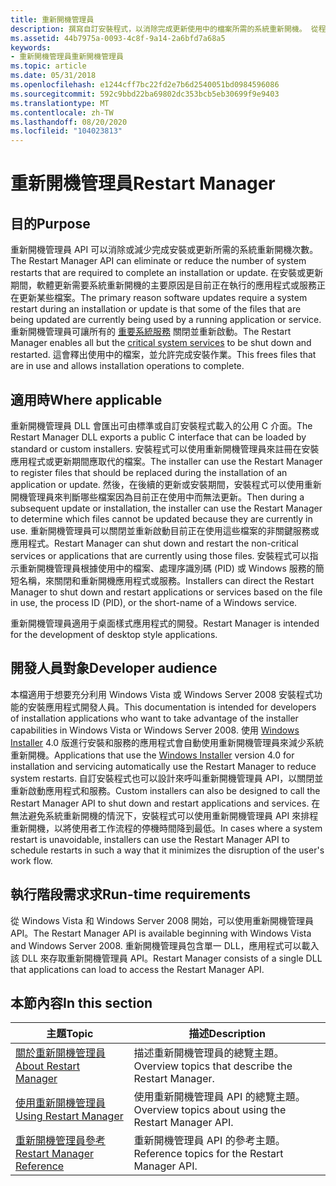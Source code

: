 ```yaml
---
title: 重新開機管理員
description: 撰寫自訂安裝程式，以消除完成更新使用中的檔案所需的系統重新開機。 從程式關閉並重新啟動所有但重要的系統服務。
ms.assetid: 44b7975a-0093-4c8f-9a14-2a6bfd7a68a5
keywords:
- 重新開機管理員重新開機管理員
ms.topic: article
ms.date: 05/31/2018
ms.openlocfilehash: e1244cff7bc22fd2e7b6d2540051bd0984596086
ms.sourcegitcommit: 592c9bbd22ba69802dc353bcb5eb30699f9e9403
ms.translationtype: MT
ms.contentlocale: zh-TW
ms.lasthandoff: 08/20/2020
ms.locfileid: "104023813"
---
```

# <a name="restart-manager"></a><span data-ttu-id="cadb9-105">重新開機管理員</span><span class="sxs-lookup"><span data-stu-id="cadb9-105">Restart Manager</span></span>

## <a name="purpose"></a><span data-ttu-id="cadb9-106">目的</span><span class="sxs-lookup"><span data-stu-id="cadb9-106">Purpose</span></span>

<span data-ttu-id="cadb9-107">重新開機管理員 API 可以消除或減少完成安裝或更新所需的系統重新開機次數。</span><span class="sxs-lookup"><span data-stu-id="cadb9-107">The Restart Manager API can eliminate or reduce the number of system restarts that are required to complete an installation or update.</span></span> <span data-ttu-id="cadb9-108">在安裝或更新期間，軟體更新需要系統重新開機的主要原因是目前正在執行的應用程式或服務正在更新某些檔案。</span><span class="sxs-lookup"><span data-stu-id="cadb9-108">The primary reason software updates require a system restart during an installation or update is that some of the files that are being updated are currently being used by a running application or service.</span></span> <span data-ttu-id="cadb9-109">重新開機管理員可讓所有的 [重要系統服務](critical-system-services.md) 關閉並重新啟動。</span><span class="sxs-lookup"><span data-stu-id="cadb9-109">The Restart Manager enables all but the [critical system services](critical-system-services.md) to be shut down and restarted.</span></span> <span data-ttu-id="cadb9-110">這會釋出使用中的檔案，並允許完成安裝作業。</span><span class="sxs-lookup"><span data-stu-id="cadb9-110">This frees files that are in use and allows installation operations to complete.</span></span>

## <a name="where-applicable"></a><span data-ttu-id="cadb9-111">適用時</span><span class="sxs-lookup"><span data-stu-id="cadb9-111">Where applicable</span></span>

<span data-ttu-id="cadb9-112">重新開機管理員 DLL 會匯出可由標準或自訂安裝程式載入的公用 C 介面。</span><span class="sxs-lookup"><span data-stu-id="cadb9-112">The Restart Manager DLL exports a public C interface that can be loaded by standard or custom installers.</span></span> <span data-ttu-id="cadb9-113">安裝程式可以使用重新開機管理員來註冊在安裝應用程式或更新期間應取代的檔案。</span><span class="sxs-lookup"><span data-stu-id="cadb9-113">The installer can use the Restart Manager to register files that should be replaced during the installation of an application or update.</span></span> <span data-ttu-id="cadb9-114">然後，在後續的更新或安裝期間，安裝程式可以使用重新開機管理員來判斷哪些檔案因為目前正在使用中而無法更新。</span><span class="sxs-lookup"><span data-stu-id="cadb9-114">Then during a subsequent update or installation, the installer can use the Restart Manager to determine which files cannot be updated because they are currently in use.</span></span> <span data-ttu-id="cadb9-115">重新開機管理員可以關閉並重新啟動目前正在使用這些檔案的非關鍵服務或應用程式。</span><span class="sxs-lookup"><span data-stu-id="cadb9-115">Restart Manager can shut down and restart the non-critical services or applications that are currently using those files.</span></span> <span data-ttu-id="cadb9-116">安裝程式可以指示重新開機管理員根據使用中的檔案、處理序識別碼 (PID) 或 Windows 服務的簡短名稱，來關閉和重新開機應用程式或服務。</span><span class="sxs-lookup"><span data-stu-id="cadb9-116">Installers can direct the Restart Manager to shut down and restart applications or services based on the file in use, the process ID (PID), or the short-name of a Windows service.</span></span>

<span data-ttu-id="cadb9-117">重新開機管理員適用于桌面樣式應用程式的開發。</span><span class="sxs-lookup"><span data-stu-id="cadb9-117">Restart Manager is intended for the development of desktop style applications.</span></span>

## <a name="developer-audience"></a><span data-ttu-id="cadb9-118">開發人員對象</span><span class="sxs-lookup"><span data-stu-id="cadb9-118">Developer audience</span></span>

<span data-ttu-id="cadb9-119">本檔適用于想要充分利用 Windows Vista 或 Windows Server 2008 安裝程式功能的安裝應用程式開發人員。</span><span class="sxs-lookup"><span data-stu-id="cadb9-119">This documentation is intended for developers of installation applications who want to take advantage of the installer capabilities in Windows Vista or Windows Server 2008.</span></span> <span data-ttu-id="cadb9-120">使用 [Windows Installer](/windows/desktop/Msi/windows-installer-portal) 4.0 版進行安裝和服務的應用程式會自動使用重新開機管理員來減少系統重新開機。</span><span class="sxs-lookup"><span data-stu-id="cadb9-120">Applications that use the [Windows Installer](/windows/desktop/Msi/windows-installer-portal) version 4.0 for installation and servicing automatically use the Restart Manager to reduce system restarts.</span></span> <span data-ttu-id="cadb9-121">自訂安裝程式也可以設計來呼叫重新開機管理員 API，以關閉並重新啟動應用程式和服務。</span><span class="sxs-lookup"><span data-stu-id="cadb9-121">Custom installers can also be designed to call the Restart Manager API to shut down and restart applications and services.</span></span> <span data-ttu-id="cadb9-122">在無法避免系統重新開機的情況下，安裝程式可以使用重新開機管理員 API 來排程重新開機，以將使用者工作流程的停機時間降到最低。</span><span class="sxs-lookup"><span data-stu-id="cadb9-122">In cases where a system restart is unavoidable, installers can use the Restart Manager API to schedule restarts in such a way that it minimizes the disruption of the user's work flow.</span></span>

## <a name="run-time-requirements"></a><span data-ttu-id="cadb9-123">執行階段需求求</span><span class="sxs-lookup"><span data-stu-id="cadb9-123">Run-time requirements</span></span>

<span data-ttu-id="cadb9-124">從 Windows Vista 和 Windows Server 2008 開始，可以使用重新開機管理員 API。</span><span class="sxs-lookup"><span data-stu-id="cadb9-124">The Restart Manager API is available beginning with Windows Vista and Windows Server 2008.</span></span> <span data-ttu-id="cadb9-125">重新開機管理員包含單一 DLL，應用程式可以載入該 DLL 來存取重新開機管理員 API。</span><span class="sxs-lookup"><span data-stu-id="cadb9-125">Restart Manager consists of a single DLL that applications can load to access the Restart Manager API.</span></span>

## <a name="in-this-section"></a><span data-ttu-id="cadb9-126">本節內容</span><span class="sxs-lookup"><span data-stu-id="cadb9-126">In this section</span></span>



| <span data-ttu-id="cadb9-127">主題</span><span class="sxs-lookup"><span data-stu-id="cadb9-127">Topic</span></span>                                                                 | <span data-ttu-id="cadb9-128">描述</span><span class="sxs-lookup"><span data-stu-id="cadb9-128">Description</span></span>                                                     |
|-----------------------------------------------------------------------|-----------------------------------------------------------------|
| [<span data-ttu-id="cadb9-129">關於重新開機管理員</span><span class="sxs-lookup"><span data-stu-id="cadb9-129">About Restart Manager</span></span>](about-restart-manager.md)<br/>         | <span data-ttu-id="cadb9-130">描述重新開機管理員的總覽主題。</span><span class="sxs-lookup"><span data-stu-id="cadb9-130">Overview topics that describe the Restart Manager.</span></span><br/>   |
| [<span data-ttu-id="cadb9-131">使用重新開機管理員</span><span class="sxs-lookup"><span data-stu-id="cadb9-131">Using Restart Manager</span></span>](using-restart-manager.md)<br/>         | <span data-ttu-id="cadb9-132">使用重新開機管理員 API 的總覽主題。</span><span class="sxs-lookup"><span data-stu-id="cadb9-132">Overview topics about using the Restart Manager API.</span></span><br/> |
| [<span data-ttu-id="cadb9-133">重新開機管理員參考</span><span class="sxs-lookup"><span data-stu-id="cadb9-133">Restart Manager Reference</span></span>](restart-manager-reference.md)<br/> | <span data-ttu-id="cadb9-134">重新開機管理員 API 的參考主題。</span><span class="sxs-lookup"><span data-stu-id="cadb9-134">Reference topics for the Restart Manager API.</span></span><br/>        |



 

 

